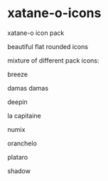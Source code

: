 # xatane-o-icons
xatane-o icon pack

beautiful flat rounded icons

mixture of different pack icons:

breeze

damas damas

deepin

la capitaine

numix

oranchelo

plataro

shadow
